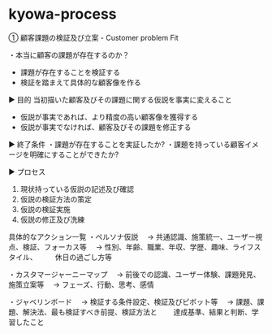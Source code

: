 # kyowa-process

① 顧客課題の検証及び立案 - Customer problem Fit

・本当に顧客の課題が存在するのか？
- 課題が存在することを検証する
- 検証を踏まえて具体的な顧客像を作る
 
▶︎ 目的
当初描いた顧客及びその課題に関する仮説を事実に変えること
- 仮説が事実であれば、より精度の高い顧客像を獲得する
- 仮説が事実でなければ、顧客及びその課題を修正する

▶︎ 終了条件
・課題が存在することを実証したか? 
・課題を持っている顧客イメージを明確にすることができたか?

▶︎ プロセス
1. 現状持っている仮説の記述及び確認
2. 仮説の検証方法の策定
3. 仮説の検証実施
4. 仮説の修正及び洗練

具体的なアクション一覧
・ペルソナ仮説
　→ 共通認識、施策統一、ユーザー視点、検証、フォーカス等
　→ 性別、年齢、職業、年収、学歴、趣味、ライフスタイル、
　　  休日の過ごし方等
 
・カスタマージャーニーマップ
　→ 前後での認識、ユーザー体験、課題発見、施策立案等
　→ フェーズ、行動、思考、感情
 
・ジャベリンボード
　→ 検証する条件設定、検証及びピボット等
　→ 課題、課題、解決法、最も検証すべき前提、検証方法と
　　達成基準、結果と判断、学習したこと
